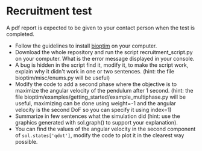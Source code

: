 # Recruitment test
A pdf report is expected to be given to your contact person when the test is completed.

- Follow the guidelines to install [bioptim](https://github.com/pyomeca/bioptim) on your computer.
- Download the whole repository and run the script recruitment_script.py on your computer. What is the error message displayed in your console.
- A bug is hidden in the script find it, modify it, to make the script work, explain why it didn't work in one or two sentences. (hint: the file bioptim/misc/enums.py will be useful)
- Modify the code to add a second phase where the objective is to maximize the angular velocity of the pendulum after 1 second. (hint: the file bioptim/examples/getting_started/example_multiphase.py will be useful, maximizing can be done using weight=-1 and the angular velocity is the second DoF so you can specify it using index=1)
- Summarize in few sentences what the simulation did (hint: use the graphics generated with sol.graph() to support your explanation).
- You can find the values of the angular velocity in the second component of `sol.states['qdot']`, modify the code to plot it in the clearest way possible.